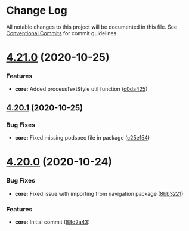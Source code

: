 # Change Log

All notable changes to this project will be documented in this file.
See [Conventional Commits](https://conventionalcommits.org) for commit guidelines.

# [4.21.0](https://github.com/renavigation2/renavigation2/compare/v4.20.1...v4.21.0) (2020-10-25)


### Features

* **core:** Added processTextStyle util function ([c0da425](https://github.com/renavigation2/renavigation2/commit/c0da4258f7b0ef1bc93e1219d8c133527f2ae5e6))





## [4.20.1](https://github.com/renavigation2/renavigation2/compare/v4.20.0...v4.20.1) (2020-10-25)


### Bug Fixes

* **core:** Fixed missing podspec file in package ([c25e154](https://github.com/renavigation2/renavigation2/commit/c25e15411072636172ba1d7100c05854c6ef282f))





# [4.20.0](https://github.com/renavigation2/renavigation2/compare/v4.19.0...v4.20.0) (2020-10-24)


### Bug Fixes

* **core:** Fixed issue with importing from navigation package ([8bb3221](https://github.com/renavigation2/renavigation2/commit/8bb3221f526ac32c8cf1a47d33f2a41666b1bea9))


### Features

* **core:** Initial commit ([88d2a43](https://github.com/renavigation2/renavigation2/commit/88d2a43b0cad046230545e6558a73b29502c57b7))
